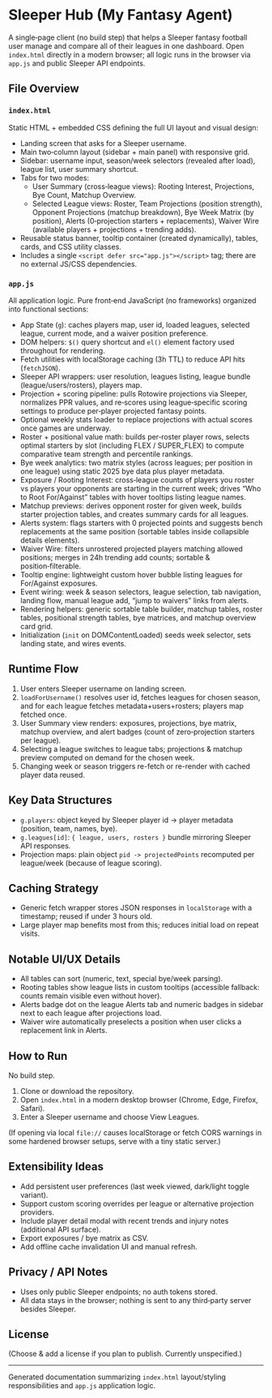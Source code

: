 # Sleeper Hub (My Fantasy Agent)

A single‑page client (no build step) that helps a Sleeper fantasy football user manage and compare all of their leagues in one dashboard. Open `index.html` directly in a modern browser; all logic runs in the browser via `app.js` and public Sleeper API endpoints.

## File Overview

### `index.html`
Static HTML + embedded CSS defining the full UI layout and visual design:
- Landing screen that asks for a Sleeper username.
- Main two‑column layout (sidebar + main panel) with responsive grid.
- Sidebar: username input, season/week selectors (revealed after load), league list, user summary shortcut.
- Tabs for two modes:
  - User Summary (cross‑league views): Rooting Interest, Projections, Bye Count, Matchup Overview.
  - Selected League views: Roster, Team Projections (position strength), Opponent Projections (matchup breakdown), Bye Week Matrix (by position), Alerts (0‑projection starters + replacements), Waiver Wire (available players + projections + trending adds).
- Reusable status banner, tooltip container (created dynamically), tables, cards, and CSS utility classes.
- Includes a single `<script defer src="app.js"></script>` tag; there are no external JS/CSS dependencies.

### `app.js`
All application logic. Pure front‑end JavaScript (no frameworks) organized into functional sections:
- App State (`g`): caches players map, user id, loaded leagues, selected league, current mode, and a waiver position preference.
- DOM helpers: `$()` query shortcut and `el()` element factory used throughout for rendering.
- Fetch utilities with localStorage caching (3h TTL) to reduce API hits (`fetchJSON`).
- Sleeper API wrappers: user resolution, leagues listing, league bundle (league/users/rosters), players map.
- Projection + scoring pipeline: pulls Rotowire projections via Sleeper, normalizes PPR values, and re‑scores using league‐specific scoring settings to produce per‑player projected fantasy points.
- Optional weekly stats loader to replace projections with actual scores once games are underway.
- Roster + positional value math: builds per‑roster player rows, selects optimal starters by slot (including FLEX / SUPER_FLEX) to compute comparative team strength and percentile rankings.
- Bye week analytics: two matrix styles (across leagues; per position in one league) using static 2025 bye data plus player metadata.
- Exposure / Rooting Interest: cross‑league counts of players you roster vs players your opponents are starting in the current week; drives “Who to Root For/Against” tables with hover tooltips listing league names.
- Matchup previews: derives opponent roster for given week, builds starter projection tables, and creates summary cards for all leagues.
- Alerts system: flags starters with 0 projected points and suggests bench replacements at the same position (sortable tables inside collapsible details elements).
- Waiver Wire: filters unrostered projected players matching allowed positions; merges in 24h trending add counts; sortable & position‑filterable.
- Tooltip engine: lightweight custom hover bubble listing leagues for For/Against exposures.
- Event wiring: week & season selectors, league selection, tab navigation, landing flow, manual league add, “jump to waivers” links from alerts.
- Rendering helpers: generic sortable table builder, matchup tables, roster tables, positional strength tables, bye matrices, and matchup overview card grid.
- Initialization (`init` on DOMContentLoaded) seeds week selector, sets landing state, and wires events.

## Runtime Flow
1. User enters Sleeper username on landing screen.
2. `loadForUsername()` resolves user id, fetches leagues for chosen season, and for each league fetches metadata+users+rosters; players map fetched once.
3. User Summary view renders: exposures, projections, bye matrix, matchup overview, and alert badges (count of zero‑projection starters per league).
4. Selecting a league switches to league tabs; projections & matchup preview computed on demand for the chosen week.
5. Changing week or season triggers re-fetch or re-render with cached player data reused.

## Key Data Structures
- `g.players`: object keyed by Sleeper player id -> player metadata (position, team, names, bye).
- `g.leagues[id]`: `{ league, users, rosters }` bundle mirroring Sleeper API responses.
- Projection maps: plain object `pid -> projectedPoints` recomputed per league/week (because of league scoring).

## Caching Strategy
- Generic fetch wrapper stores JSON responses in `localStorage` with a timestamp; reused if under 3 hours old.
- Large player map benefits most from this; reduces initial load on repeat visits.

## Notable UI/UX Details
- All tables can sort (numeric, text, special bye/week parsing).
- Rooting tables show league lists in custom tooltips (accessible fallback: counts remain visible even without hover).
- Alerts badge dot on the league Alerts tab and numeric badges in sidebar next to each league after projections load.
- Waiver wire automatically preselects a position when user clicks a replacement link in Alerts.

## How to Run
No build step.
1. Clone or download the repository.
2. Open `index.html` in a modern desktop browser (Chrome, Edge, Firefox, Safari).
3. Enter a Sleeper username and choose View Leagues.

(If opening via local `file://` causes localStorage or fetch CORS warnings in some hardened browser setups, serve with a tiny static server.)

## Extensibility Ideas
- Add persistent user preferences (last week viewed, dark/light toggle variant).
- Support custom scoring overrides per league or alternative projection providers.
- Include player detail modal with recent trends and injury notes (additional API surface).
- Export exposures / bye matrix as CSV.
- Add offline cache invalidation UI and manual refresh.

## Privacy / API Notes
- Uses only public Sleeper endpoints; no auth tokens stored.
- All data stays in the browser; nothing is sent to any third‑party server besides Sleeper.

## License
(Choose & add a license if you plan to publish. Currently unspecified.)

---
Generated documentation summarizing `index.html` layout/styling responsibilities and `app.js` application logic.
